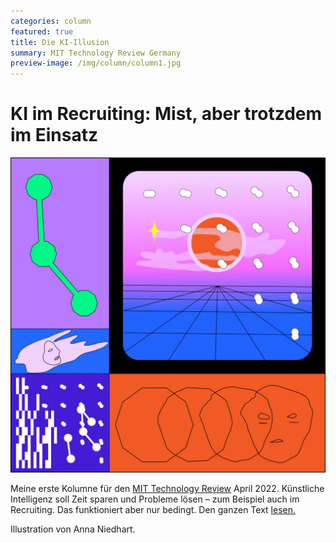 ```yaml
---
categories: column
featured: true
title: Die KI-Illusion
summary: MIT Technology Review Germany
preview-image: /img/column/column1.jpg
---
```


# KI im Recruiting: Mist, aber trotzdem im Einsatz 

![](/img/column/column1.jpg)

Meine erste Kolumne für den [MIT Technology Review] April 2022.
Künstliche Intelligenz soll Zeit sparen und Probleme lösen – zum Beispiel auch im Recruiting. Das funktioniert aber nur bedingt. 
Den ganzen Text <a href="https://www.heise.de/hintergrund/KI-im-Recruiting-Mist-aber-trotzdem-im-Einsatz-6668717.html">lesen.</a>

Illustration von Anna Niedhart.

[MIT Technology Review]: https://www.heise.de/hintergrund/KI-im-Recruiting-Mist-aber-trotzdem-im-Einsatz-6668717.html
